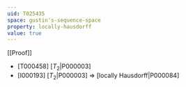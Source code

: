 ```yaml
---
uid: T025435
space: gustin's-sequence-space
property: locally-hausdorff
value: true
---
```

[[Proof]]

* [T000458] [$T_2$|P000003]
* [I000193] [$T_2$|P000003] => [locally Hausdorff|P000084]

